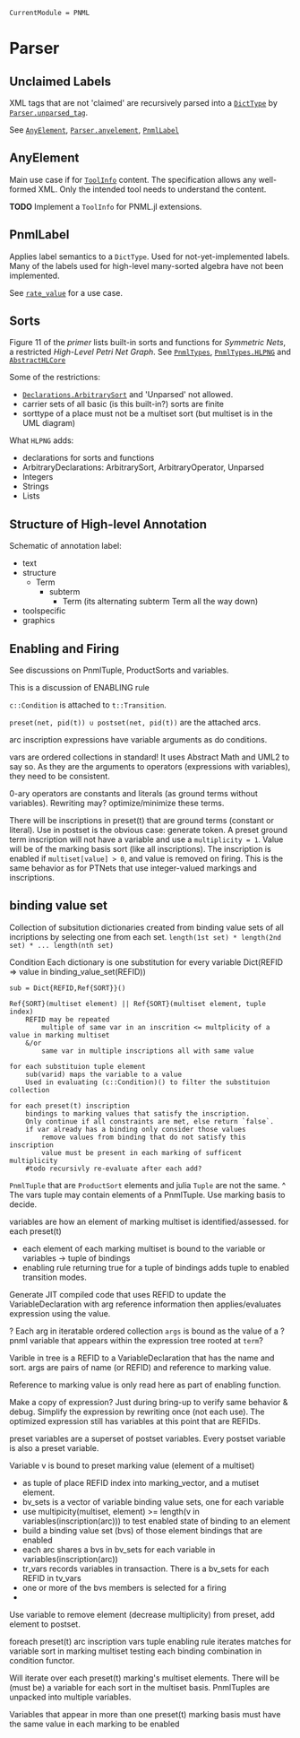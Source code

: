 ```@meta
CurrentModule = PNML
```

# Parser

## Unclaimed Labels

XML tags that are not 'claimed' are recursively parsed into a [`DictType`](@ref) by [`Parser.unparsed_tag`](@ref).

See [`AnyElement`](@ref), [`Parser.anyelement`](@ref), [`PnmlLabel`](@ref)

## AnyElement

Main use case if for [`ToolInfo`](@ref) content.
The specification allows any well-formed XML.
Only the intended tool needs to understand the content.

__TODO__ Implement a `ToolInfo` for PNML.jl extensions.

## PnmlLabel

Applies label semantics to a `DictType`.
Used for not-yet-implemented labels. Many of the labels used for high-level many-sorted algebra have not been implemented.

See [`rate_value`](@ref) for a use case.


## Sorts

Figure 11 of the _primer_ lists built-in sorts and functions for _Symmetric Nets_, a
restricted _High-Level Petri Net Graph_. See [`PnmlTypes`](@ref), [`PnmlTypes.HLPNG`](@ref)
and [`AbstractHLCore`](@ref)

Some of the restrictions:
- [`Declarations.ArbitrarySort`](@ref) and 'Unparsed' not allowed.
- carrier sets of all basic (is this built-in?) sorts are finite
- sorttype of a place must not be a multiset sort (but multiset is in the UML diagram)

What `HLPNG` adds:
- declarations for sorts and functions
- ArbitraryDeclarations: ArbitrarySort, ArbitraryOperator, Unparsed
- Integers
- Strings
- Lists

## Structure of High-level Annotation

Schematic of annotation label:
- text
- structure
  * Term
    - subterm
      * Term (its alternating subterm Term all the way down)
- toolspecific
- graphics

## Enabling and Firing

See discussions on PnmlTuple, ProductSorts and variables.

This is a discussion of ENABLING rule

`c::Condition` is attached to  `t::Transition`.

`preset(net, pid(t)) ∪ postset(net, pid(t))` are the attached arcs.

arc inscription expressions have variable arguments as do conditions.

vars are ordered collections in standard! It uses Abstract Math and UML2 to say so.
As they are the arguments to operators (expressions with variables), they need to be consistent.

0-ary operators are constants and literals (as ground terms without variables).
Rewriting may? optimize/minimize these terms.

There will be inscriptions in preset(t) that are ground terms (constant or literal).
Use in postset is the obvious case: generate token.
A preset ground term inscription will not have a variable and use a `multiplicity = 1`.
Value will be of the marking basis sort (like all inscriptions).
The inscription is enabled if `multiset[value] > 0`, and value is removed on firing.
This is the same behavior as for PTNets that use integer-valued markings and inscriptions.


## binding value set

Collection of subsitution dictionaries
created from binding value sets
of all incriptions by selecting one from each set.
`length(1st set) * length(2nd set) * ... length(nth set)`

Condition
    Each dictionary is one substitution for every variable
    Dict(REFID => value in binding_value_set(REFID))

    sub = Dict{REFID,Ref{SORT}}()

    Ref{SORT}(multiset element) || Ref{SORT}(multiset element, tuple index)
        REFID may be repeated
            multiple of same var in an inscrition <= multplicity of a value in marking multiset
        &/or
            same var in multiple inscriptions all with same value

    for each substituion tuple element
        sub(varid) maps the variable to a value
        Used in evaluating (c::Condition)() to filter the substituion collection

    for each preset(t) inscription
        bindings to marking values that satisfy the inscription.
        Only continue if all constraints are met, else return `false`.
        if var already has a binding only consider those values
            remove values from binding that do not satisfy this inscription
            value must be present in each marking of sufficent multiplicity
        #todo recursivly re-evaluate after each add?

 `PnmlTuple` that are `ProductSort` elements and julia `Tuple` are not the same.
^ The vars tuple may contain elements of a PnmlTuple. Use marking basis to decide.

 variables are how an element of marking multiset is identified/assessed.
 for each preset(t)
   - each element of each marking multiset is bound to the variable or variables  -> tuple of bindings
   - enabling rule returning true for a tuple of bindings adds tuple to enabled transition modes.

 Generate JIT compiled code that uses REFID to update the VariableDeclaration
 with arg reference information then applies/evaluates expression using the value.

? Each arg in iteratable ordered collection `args` is bound as the value of a
? pnml variable that appears within the expression tree rooted at `term`?

 Varible in tree is a REFID to a VariableDeclaration that has the name and sort.
 args are pairs of name (or REFID) and reference to marking value.

 Reference to marking value is only read here as part of enabling function.

 Make a copy of expression? Just during bring-up to verify same behavior & debug.
 Simplify the expression by rewriting once (not each use).
 The optimized expression still has variables at this point that are REFIDs.



 preset variables are a superset of postset variables.
 Every postset variable is also a preset variable.

 Variable v is bound to preset marking value (element of a multiset)
   - as tuple of place REFID index into marking_vector, and a mutiset element.
   - bv_sets is a vector of variable binding value sets, one for each variable
   - use multipicity(multiset, element) >= length(v in variables(inscription(arc)))
     to test enabled state of binding to an element
   - build a binding value set (bvs) of those element bindings that are enabled
   - each arc shares a bvs in bv_sets for each variable in variables(inscription(arc))
   - tr_vars records variables in transaction. There is a bv_sets for each REFID in tv_vars
   - one or more of the bvs members is selected for a firing
   -

 Use variable to remove element (decrease multiplicity) from preset, add element to postset.

 foreach preset(t) arc inscription vars tuple
   enabling rule iterates matches for variable sort in marking multiset
   testing each binding combination in condition functor.

 Will iterate over each preset(t) marking's multiset elements.
 There will be (must be) a variable for each sort in the multiset basis.
 PnmlTuples are unpacked into multiple variables.

 Variables that appear in more than one preset(t) marking basis
 must have the same value in each marking to be enabled
